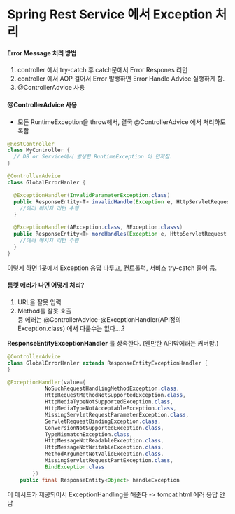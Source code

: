 # Spring Rest Service 에서 Exception 처리


#### Error Message 처리 방법
1. controller 에서 try-catch 후 catch문에서 Error Respones 리턴
2. controller 에서 AOP 걸어서 Error 발생하면 Error Handle Advice 실행하게 함.
3. @ControllerAdvice 사용


#### @ControllerAdvice 사용
- 모든 RuntimeException을 throw해서, 결국 @ControllerAdvice 에서 처리하도록함

```java
@RestController
class MyController {
  // DB or Service에서 발생한 RuntimeException 이 던져짐.
}

@ControllerAdvice
class GlobalErrorHanler {

  @ExceptionHandler(InvalidParameterException.class)
  public ResponseEntity<T> invalidHandle(Exception e, HttpServletRequest req){
    //에러 메시지 리턴 수행
  }

  @ExceptionHandler(AException.class, BException.classs)
  public ResponseEntity<T> moreHandles(Exception e, HttpServletRequest req){
    //에러 메시지 리턴 수행
  }
}

```

이렇게 하면 1곳에서  Exception 응답 다루고, 컨트롤럭, 서비스 try-catch 줄어 듬.


#### 톰켓 에러가 나면 어떻게 처리?
1. URL을 잘못 입력
2. Method를 잘못 호출  
등 에러는 @ControllerAdvice-@ExceptionHandler(API정의Exception.class)  에서 다룰수는 없다....?


__ResponseEntityExceptionHandler__ 를 상속한다.  (웬만한 API밖에러는 커버함.)

```java
@ControllerAdvice
class GlobalErrorHanler extends ResponseEntityExceptionHandler {
}
```

```java
@ExceptionHandler(value={
 			NoSuchRequestHandlingMethodException.class,
 			HttpRequestMethodNotSupportedException.class,
 			HttpMediaTypeNotSupportedException.class,
 			HttpMediaTypeNotAcceptableException.class,
 			MissingServletRequestParameterException.class,
 			ServletRequestBindingException.class,
 			ConversionNotSupportedException.class,
			TypeMismatchException.class,
			HttpMessageNotReadableException.class,
			HttpMessageNotWritableException.class,
			MethodArgumentNotValidException.class,
			MissingServletRequestPartException.class,
			BindException.class
		})
	public final ResponseEntity<Object> handleException
```
이 메서드가 제공되어서 ExceptionHandling을 해준다 -> tomcat html 에러 응답 안남
